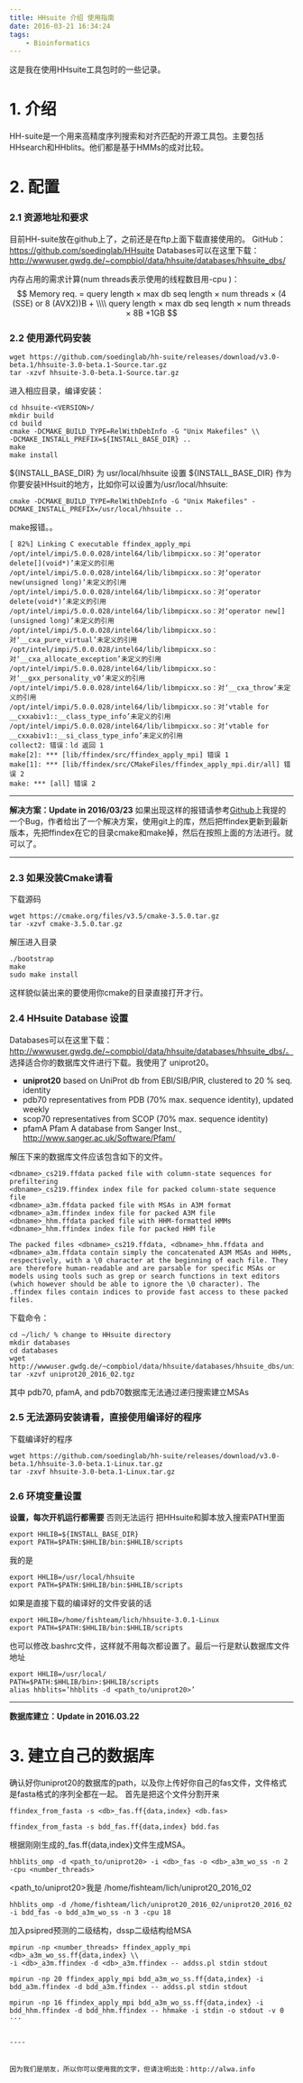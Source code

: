 ```yaml
---
title: HHsuite 介绍 使用指南
date: 2016-03-21 16:34:24
tags:
    - Bioinformatics
---
```


这是我在使用HHsuite工具包时的一些记录。
<!-- more -->

# 1. 介绍
HH-suite是一个用来高精度序列搜索和对齐匹配的开源工具包。主要包括HHsearch和HHblits。他们都是基于HMMs的成对比较。


# 2. 配置
### 2.1 资源地址和要求
目前HH-suite放在github上了，之前还是在ftp上面下载直接使用的。
GitHub：https://github.com/soedinglab/HHsuite
Databases可以在这里下载：http://wwwuser.gwdg.de/~compbiol/data/hhsuite/databases/hhsuite_dbs/

内存占用的需求计算(num threads表示使用的线程数目用-cpu <int>)：
$$
Memory req. = query length × max db seq length × num threads × (4 (SSE) or 8 (AVX2))B + \\\\
query length × max db seq length × num threads × 8B +1GB
$$
### 2.2 使用源代码安装

```
wget https://github.com/soedinglab/hh-suite/releases/download/v3.0-beta.1/hhsuite-3.0-beta.1-Source.tar.gz
tar -xzvf hhsuite-3.0-beta.1-Source.tar.gz
```
进入相应目录，编译安装：
```
cd hhsuite-<VERSION>/
mkdir build
cd build
cmake -DCMAKE_BUILD_TYPE=RelWithDebInfo -G "Unix Makefiles" \\
-DCMAKE_INSTALL_PREFIX=${INSTALL_BASE_DIR} ..
make
make install
```
\${INSTALL_BASE_DIR} 为 usr/local/hhsuite
设置 \${INSTALL_BASE_DIR} 作为你要安装HHsuit的地方，比如你可以设置为/usr/local/hhsuite:
```
cmake -DCMAKE_BUILD_TYPE=RelWithDebInfo -G "Unix Makefiles" -DCMAKE_INSTALL_PREFIX=/usr/local/hhsuite ..
```
make报错。。

```
[ 82%] Linking C executable ffindex_apply_mpi
/opt/intel/impi/5.0.0.028/intel64/lib/libmpicxx.so：对‘operator delete[](void*)’未定义的引用
/opt/intel/impi/5.0.0.028/intel64/lib/libmpicxx.so：对‘operator new(unsigned long)’未定义的引用
/opt/intel/impi/5.0.0.028/intel64/lib/libmpicxx.so：对‘operator delete(void*)’未定义的引用
/opt/intel/impi/5.0.0.028/intel64/lib/libmpicxx.so：对‘operator new[](unsigned long)’未定义的引用
/opt/intel/impi/5.0.0.028/intel64/lib/libmpicxx.so：对‘__cxa_pure_virtual’未定义的引用
/opt/intel/impi/5.0.0.028/intel64/lib/libmpicxx.so：对‘__cxa_allocate_exception’未定义的引用
/opt/intel/impi/5.0.0.028/intel64/lib/libmpicxx.so：对‘__gxx_personality_v0’未定义的引用
/opt/intel/impi/5.0.0.028/intel64/lib/libmpicxx.so：对‘__cxa_throw’未定义的引用
/opt/intel/impi/5.0.0.028/intel64/lib/libmpicxx.so：对‘vtable for __cxxabiv1::__class_type_info’未定义的引用
/opt/intel/impi/5.0.0.028/intel64/lib/libmpicxx.so：对‘vtable for __cxxabiv1::__si_class_type_info’未定义的引用
collect2: 错误：ld 返回 1
make[2]: *** [lib/ffindex/src/ffindex_apply_mpi] 错误 1
make[1]: *** [lib/ffindex/src/CMakeFiles/ffindex_apply_mpi.dir/all] 错误 2
make: *** [all] 错误 2

```

---
**解决方案：Update in 2016/03/23**
如果出现这样的报错请参考[Github](https://github.com/soedinglab/hh-suite/issues/6)上我提的一个Bug，作者给出了一个解决方案，使用git上的库，然后把ffindex更新到最新版本，先把ffindex在它的目录cmake和make掉，然后在按照上面的方法进行。就可以了。

---

### 2.3 如果没装Cmake请看
下载源码
```
wget https://cmake.org/files/v3.5/cmake-3.5.0.tar.gz
tar -xzvf cmake-3.5.0.tar.gz
```


解压进入目录
```
./bootstrap
make      
sudo make install
```
这样貌似装出来的要使用你cmake的目录直接打开才行。
### 2.4 HHsuite Database 设置
Databases可以在这里下载：http://wwwuser.gwdg.de/~compbiol/data/hhsuite/databases/hhsuite_dbs/。
选择适合你的数据库文件进行下载。我使用了 uniprot20。

+ **uniprot20** based on UniProt db from EBI/SIB/PIR, clustered to 20 % seq. identity
+ pdb70 representatives from PDB (70% max. sequence identity), updated weekly
+ scop70 representatives from SCOP (70% max. sequence identity)
+ pfamA Pfam A database from Sanger Inst., http://www.sanger.ac.uk/Software/Pfam/

解压下来的数据库文件应该包含如下的文件。
```
<dbname>_cs219.ffdata packed file with column-state sequences for prefiltering
<dbname>_cs219.ffindex index file for packed column-state sequence file
<dbname>_a3m.ffdata packed file with MSAs in A3M format
<dbname>_a3m.ffindex index file for packed A3M file
<dbname>_hhm.ffdata packed file with HHM-formatted HMMs
<dbname>_hhm.ffindex index file for packed HHM file
```

    The packed files <dbname>_cs219.ffdata, <dbname>_hhm.ffdata and <dbname>_a3m.ffdata contain simply the concatenated A3M MSAs and HHMs, respectively, with a \0 character at the beginning of each file. They are therefore human-readable and are parsable for specific MSAs or models using tools such as grep or search functions in text editors (which however should be able to ignore the \0 character). The .ffindex files contain indices to provide fast access to these packed files.
    
下载命令：
```
cd ~/lich/ % change to HHsuite directory
mkdir databases
cd databases
wget http://wwwuser.gwdg.de/~compbiol/data/hhsuite/databases/hhsuite_dbs/uniprot20_2015_06.tgz
tar -xzvf uniprot20_2016_02.tgz
```
其中 pdb70, pfamA, and pdb70数据库无法通过递归搜索建立MSAs

### 2.5 无法源码安装请看，直接使用编译好的程序
下载编译好的程序
```
wget https://github.com/soedinglab/hh-suite/releases/download/v3.0-beta.1/hhsuite-3.0-beta.1-Linux.tar.gz
tar -zxvf hhsuite-3.0-beta.1-Linux.tar.gz 
```

### 2.6 环境变量设置
**设置，每次开机运行都需要**
否则无法运行
把HHsuite和脚本放入搜索PATH里面
```
export HHLIB=${INSTALL_BASE_DIR}
export PATH=$PATH:$HHLIB/bin:$HHLIB/scripts
```
我的是
```
export HHLIB=/usr/local/hhsuite
export PATH=$PATH:$HHLIB/bin:$HHLIB/scripts
```
如果是直接下载的编译好的文件安装的话
```
export HHLIB=/home/fishteam/lich/hhsuite-3.0.1-Linux
export PATH=$PATH:$HHLIB/bin:$HHLIB/scripts
```

也可以修改.bashrc文件，这样就不用每次都设置了。最后一行是默认数据库文件地址
```
export HHLIB=/usr/local/
PATH=$PATH:$HHLIB/bin>:$HHLIB/scripts
alias hhblits=’hhblits -d <path_to/uniprot20>’
```

---
**数据库建立：Update in 2016.03.22**
# 3. 建立自己的数据库
确认好你uniprot20的数据库的path，以及你上传好你自己的fas文件，文件格式是fasta格式的序列全都在一起。
首先是把这个文件分割开来
```
ffindex_from_fasta -s <db>_fas.ff{data,index} <db.fas>
```

```
ffindex_from_fasta -s bdd_fas.ff{data,index} bdd.fas
```
根据刚刚生成的<db>_fas.ff{data,index}文件生成MSA。
```
hhblits_omp -d <path_to/uniprot20> -i <db>_fas -o <db>_a3m_wo_ss -n 2 -cpu <number_threads>
```
<path_to/uniprot20>我是 /home/fishteam/lich/uniprot20_2016_02

```
hhblits_omp -d /home/fishteam/lich/uniprot20_2016_02/uniprot20_2016_02 -i bdd_fas -o bdd_a3m_wo_ss -n 3 -cpu 18

```
加入psipred预测的二级结构，dssp二级结构给MSA
```
mpirun -np <number_threads> ffindex_apply_mpi <db>_a3m_wo_ss.ff{data,index} \\
-i <db>_a3m.ffindex -d <db>_a3m.ffindex -- addss.pl stdin stdout
```
```
mpirun -np 20 ffindex_apply_mpi bdd_a3m_wo_ss.ff{data,index} -i bdd_a3m.ffindex -d bdd_a3m.ffindex -- addss.pl stdin stdout 
```

```
mpirun -np 16 ffindex_apply_mpi bdd_a3m_wo_ss.ff{data,index} -i bdd_hhm.ffindex -d bdd_hhm.ffindex -- hhmake -i stdin -o stdout -v 0
···


----
　

因为我们是朋友，所以你可以使用我的文字，但请注明出处：http://alwa.info
